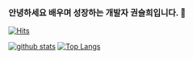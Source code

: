 ### 안녕하세요 배우며 성장하는 개발자 권슬희입니다. 👋
[![Hits](https://hits.seeyoufarm.com/api/count/incr/badge.svg?url=https%3A%2F%2Fgithub.com%2Ftmf2377)](https:/hits.seeyoufarm.com)
<!--
**tmf2377/tmf2377** is a ✨ _special_ ✨ repository because its `README.md` (this file) appears on your GitHub profile.

Here are some ideas to get you started:

- 🔭 I’m currently working on ...
- 🌱 I’m currently learning ...
- 👯 I’m looking to collaborate on ...
- 🤔 I’m looking for help with ...
- 💬 Ask me about ...
- 📫 How to reach me: ...
- 😄 Pronouns: ...
- ⚡ Fun fact: ...
-->

[![github stats](https://github-readme-stats.vercel.app/api?username=tmf2377&show_icons=true&hide_border=true)](https://github.com/tmf2377)
[![Top Langs](https://github-readme-stats.vercel.app/api/top-langs/?username=tmf2377&layout=compact)](https://github.com/tmf2377)

